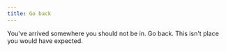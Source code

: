 ```yaml
---
title: Go back
---
```

You've arrived somewhere you should not be in. Go back. This isn't place you would have expected.
